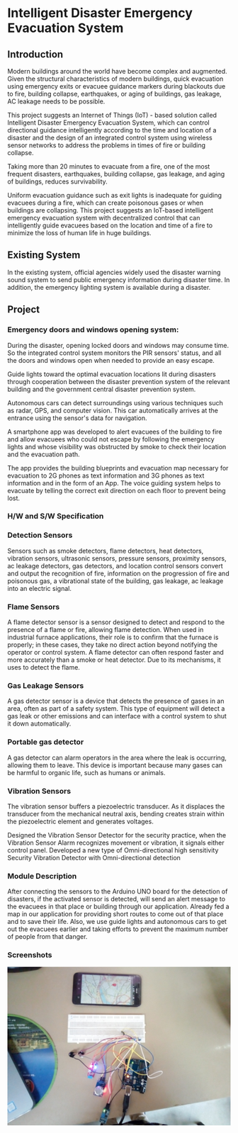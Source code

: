# Intelligent Disaster Emergency Evacuation System

## Introduction

Modern buildings around the world have become complex and augmented. Given the structural characteristics of modern buildings, quick evacuation using emergency exits or evacuee guidance markers during blackouts due to fire, building collapse, earthquakes, or aging of buildings, gas leakage, AC leakage needs to be possible.

This project suggests an Internet of Things (IoT) - based solution called Intelligent Disaster Emergency Evacuation System, which can control directional guidance intelligently according to the time and location of a disaster and the design of an integrated control system using wireless sensor networks to address the problems in times of fire or building collapse.

Taking more than 20 minutes to evacuate from a fire, one of the most frequent disasters, earthquakes, building collapse, gas leakage, and aging of buildings, reduces survivability. 
 
Uniform evacuation guidance such as exit lights is inadequate for guiding evacuees during a fire, which can create poisonous gases or when buildings are collapsing. This project suggests an IoT-based intelligent emergency evacuation system with decentralized control that can intelligently guide evacuees based on the location and time of a fire to minimize the loss of human life in huge buildings.

## Existing System

In the existing system, official agencies widely used the disaster warning sound system to send public emergency information during disaster time. In addition, the emergency lighting system is available during a disaster.
 

## Project

### Emergency doors and windows opening system:

During the disaster, opening locked doors and windows may consume time. So the integrated control system monitors the PIR sensors' status, and all the doors and windows open when needed to provide an easy escape.

Guide lights toward the optimal evacuation locations lit during disasters through cooperation between the disaster prevention system of the relevant building and the government central disaster prevention system.

Autonomous cars can detect surroundings using various techniques such as radar, GPS,   and computer vision. This car automatically arrives at the entrance using the sensor's data for navigation.
 
A smartphone app was developed to alert evacuees of the building to fire and allow evacuees who could not escape by following the emergency lights and whose visibility was obstructed by smoke to check their location and the evacuation path.

The app provides the building blueprints and evacuation map necessary for evacuation to 2G phones as text information and 3G phones as text information and in the form of an App. The voice guiding system helps to evacuate by telling the correct exit direction on each floor to prevent being lost.
 
### H/W and S/W Specification

### Detection Sensors

Sensors such as smoke detectors, flame detectors, heat detectors, vibration sensors, ultrasonic sensors, pressure sensors, proximity sensors, ac leakage detectors, gas detectors, and location control sensors convert and output the recognition of fire, information on the progression of fire and poisonous gas, a vibrational state of the building, gas leakage, ac leakage into an electric signal.

### Flame Sensors

A flame detector sensor is a sensor designed to detect and respond to the presence of a flame or fire, allowing flame detection. When used in industrial furnace applications, their role is to confirm that the furnace is properly; in these cases, they take no direct action beyond notifying the operator or control system. A flame detector can often respond faster and more accurately than a smoke or heat detector. Due to its mechanisms, it uses to detect the flame. 

### Gas Leakage Sensors

A gas detector sensor is a device that detects the presence of gases in an area, often as part of a safety system. This type of equipment will detect a gas leak or other emissions and can interface with a control system to shut it down automatically.

### Portable gas detector
A gas detector can alarm operators in the area where the leak is occurring, allowing them to leave. This device is important because many gases can be harmful to organic life, such as humans or animals.

### Vibration Sensors

The vibration sensor buffers a piezoelectric transducer. As it displaces the transducer from the mechanical neutral axis, bending creates strain within the piezoelectric element and generates voltages. 

Designed the Vibration Sensor Detector for the security practice, when the Vibration Sensor Alarm recognizes movement or vibration, it signals either control panel. Developed a new type of Omni-directional high sensitivity Security Vibration Detector with Omni-directional detection 

### Module Description

After connecting the sensors to the Arduino UNO board for the detection of disasters, if the activated sensor is detected, will send an alert message to the evacuees in that place or building through our application. Already fed a map in our application for providing short routes to come out of that place and to save their life. Also, we use guide lights and autonomous cars to get out the evacuees earlier and taking efforts to prevent the maximum number of people from that danger.

### Screenshots

![IMG_20220605_144622](https://github.com/Harini-Pavithra/Intelligent-Disaster-Emergency-Evacuation-System/blob/main/IMG_20220605_144622.jpg)

